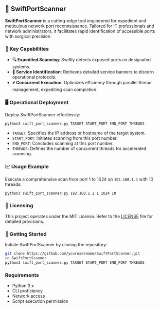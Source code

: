## 🚀 SwiftPortScanner

**SwiftPortScanner** is a cutting-edge tool engineered for expedient and meticulous network port reconnaissance. Tailored for IT professionals and network administrators, it facilitates rapid identification of accessible ports with surgical precision.

### 🌟 Key Capabilities

- **🔍 Expedited Scanning**: Swiftly detects exposed ports on designated systems.
- **📡 Service Identification**: Retrieves detailed service banners to discern operational protocols.
- **⚡ Concurrent Execution**: Optimizes efficiency through parallel thread management, expediting scan completion.

### 🖥️ Operational Deployment

Deploy SwiftPortScanner effortlessly:

```sh
python3 swift_port_scanner.py TARGET START_PORT END_PORT THREADS
```

- `TARGET`: Specifies the IP address or hostname of the target system.
- `START_PORT`: Initiates scanning from this port number.
- `END_PORT`: Concludes scanning at this port number.
- `THREADS`: Defines the number of concurrent threads for accelerated scanning.

### 📈 Usage Example

Execute a comprehensive scan from port 1 to 1024 on `192.168.1.1` with 10 threads:

```sh
python3 swift_port_scanner.py 192.168.1.1 1 1024 10
```

### 📄 Licensing

This project operates under the MIT License. Refer to the [LICENSE](LICENSE) file for detailed provisions.

### 🚀 Getting Started

Initiate SwiftPortScanner by cloning the repository:

```sh
git clone https://github.com/yourusername/SwiftPortScanner.git
cd SwiftPortScanner
python3 swift_port_scanner.py TARGET START_PORT END_PORT THREADS
```




### Requirements

- Python 3.x
- CLI proficiency
- Network access
- Script execution permission
